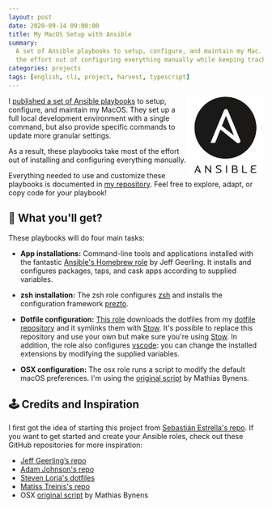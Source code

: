 ```yaml
---
layout: post
date: 2020-09-14 09:00:00
title: My MacOS Setup with Ansible
summary:
  A set of Ansible playbooks to setup, configure, and maintain my Mac. These playbooks take most of
  the effort out of configuring everything manually while keeping track of any changes.
categories: projects
tags: [english, cli, project, harvest, typescript]
---
```


<img
 src="https://raw.githubusercontent.com/flandrade/my-mac/master/media/ansible-256.png?token=ABTZYEODR7AZUVHRN5JN4US7KVV44"
  alt="Ansible logo"
  title="Ansible logo"
  style="width: 30%; min-width: 96px"
  align="right"
/>

I [published a set of Ansible playbooks][my repository] to setup, configure, and maintain my MacOS.
They set up a full local development environment with a single command, but also provide specific
commands to update more granular settings.

As a result, these playbooks take most of the effort out of installing and configuring everything
manually.

Everything needed to use and customize these playbooks is documented in
[my repository](https://github.com/flandrade/my-mac). Feel free to explore, adapt, or copy code for
your playbook!

## 📖 What you'll get?

These playbooks will do four main tasks:

- **App installations:** Command-line tools and applications installed with the fantastic [Ansible's
  Homebrew role] by Jeff Geerling. It installs and configures packages, taps, and cask apps
  according to supplied variables.

- **zsh installation:** The zsh role configures [zsh] and installs the configuration framework
  [prezto].

- **Dotfile configuration:** [This role][dotfiles role] downloads the dotfiles from my [dotfile
  repository] and it symlinks them with [Stow]. It's possible to replace this repository and use
  your own but make sure you're using [Stow]. In addition, the role also configures [vscode]: you
  can change the installed extensions by modifying the supplied variables.

- **OSX configuration:** The osx role runs a script to modify the default macOS preferences. I'm
  using the [original script] by Mathias Bynens.

## 🕹️ Credits and Inspiration

I first got the idea of starting this project from
[Sebastián Estrella's repo](https://github.com/sestrella/devbox). If you want to get started and
create your Ansible roles, check out these GitHub repositories for more inspiration:

- [Jeff Geerling’s repo](https://github.com/geerlingguy/mac-dev-playbook)
- [Adam Johnson's repo](https://github.com/adamchainz/mac-ansible)
- [Steven Loria's dotfiles](https://github.com/sloria/dotfiles)
- [Matiss Treinis's repo](https://github.com/Addvilz/dots)
- OSX [original script] by Mathias Bynens

[ansible's homebrew role]: https://galaxy.ansible.com/geerlingguy/homebrew
[zsh]: https://github.com/sorin-ionescu/prezto
[prezto]: https://github.com/sorin-ionescu/prezto
[stow]: https://www.gnu.org/software/stow/
[dotfile repository]: https://github.com/flandrade/dotfiles
[original script]: https://github.com/mathiasbynens/dotfiles
[vscode]: https://code.visualstudio.com/
[dotfiles role]: https://github.com/flandrade/my-mac/tree/master/roles/dotfiles
[my repository]: https://github.com/flandrade/my-mac
